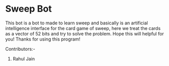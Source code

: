 # Sweep Bot
This bot is a bot to made to learn sweep and basically is an artificial intelligence interface for the card game of sweep, here we treat 
the cards as a vector of 52 bits and try to solve the problem. Hope this will helpful for you!
Thanks for using this program!

Contributors:-
1) Rahul Jain
